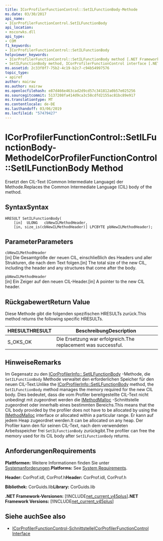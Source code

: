 ```yaml
---
title: ICorProfilerFunctionControl::SetILFunctionBody-Methode
ms.date: 03/30/2017
api_name:
- ICorProfilerFunctionControl.SetILFunctionBody
api_location:
- mscorwks.dll
api_type:
- COM
f1_keywords:
- ICorProfilerFunctionControl::SetILFunctionBody
helpviewer_keywords:
- ICorProfilerFunctionControl::SetILFunctionBody method [.NET Framework profiling]
- SetILFunctionBody method, ICorProfilerFunctionControl interface [.NET Framework profiling]
ms.assetid: 2c33f0f7-75b2-4c19-b2c7-c94b54997576
topic_type:
- apiref
author: mairaw
ms.author: mairaw
ms.openlocfilehash: e87d466e463cad2d9cd57c341812a0b57e025256
ms.sourcegitcommit: 5137208fa414d9ca3c58cdfd2155ac81bc89e917
ms.translationtype: MT
ms.contentlocale: de-DE
ms.lasthandoff: 03/06/2019
ms.locfileid: "57479427"
---
```

# <a name="icorprofilerfunctioncontrolsetilfunctionbody-method"></a><span data-ttu-id="e7c0f-102">ICorProfilerFunctionControl::SetILFunctionBody-Methode</span><span class="sxs-lookup"><span data-stu-id="e7c0f-102">ICorProfilerFunctionControl::SetILFunctionBody Method</span></span>
<span data-ttu-id="e7c0f-103">Ersetzt den CIL-Text (Common Intermediate Language) der Methode.</span><span class="sxs-lookup"><span data-stu-id="e7c0f-103">Replaces the Common Intermediate Language (CIL) body of the method.</span></span>  
  
## <a name="syntax"></a><span data-ttu-id="e7c0f-104">Syntax</span><span class="sxs-lookup"><span data-stu-id="e7c0f-104">Syntax</span></span>  
  
```  
HRESULT SetILFunctionBody(  
    [in]  ULONG   cbNewILMethodHeader,  
    [in, size_is(cbNewILMethodHeader)] LPCBYTE pbNewILMethodHeader);  
```  
  
## <a name="parameters"></a><span data-ttu-id="e7c0f-105">Parameter</span><span class="sxs-lookup"><span data-stu-id="e7c0f-105">Parameters</span></span>  
 `cbNewILMethodHeader`  
 <span data-ttu-id="e7c0f-106">[in] Die Gesamtgröße der neuen CIL, einschließlich des Headers und aller Strukturen, die nach dem Text folgen.</span><span class="sxs-lookup"><span data-stu-id="e7c0f-106">[in] The total size of the new CIL, including the header and any structures that come after the body.</span></span>  
  
 `pbNewILMethodHeader`  
 <span data-ttu-id="e7c0f-107">[in] Ein Zeiger auf den neuen CIL-Header.</span><span class="sxs-lookup"><span data-stu-id="e7c0f-107">[in] A pointer to the new CIL header.</span></span>  
  
## <a name="return-value"></a><span data-ttu-id="e7c0f-108">Rückgabewert</span><span class="sxs-lookup"><span data-stu-id="e7c0f-108">Return Value</span></span>  
 <span data-ttu-id="e7c0f-109">Diese Methode gibt die folgenden spezifischen HRESULTs zurück.</span><span class="sxs-lookup"><span data-stu-id="e7c0f-109">This method returns the following specific HRESULTs.</span></span>  
  
|<span data-ttu-id="e7c0f-110">HRESULT</span><span class="sxs-lookup"><span data-stu-id="e7c0f-110">HRESULT</span></span>|<span data-ttu-id="e7c0f-111">Beschreibung</span><span class="sxs-lookup"><span data-stu-id="e7c0f-111">Description</span></span>|  
|-------------|-----------------|  
|<span data-ttu-id="e7c0f-112">S_OK</span><span class="sxs-lookup"><span data-stu-id="e7c0f-112">S_OK</span></span>|<span data-ttu-id="e7c0f-113">Die Ersetzung war erfolgreich.</span><span class="sxs-lookup"><span data-stu-id="e7c0f-113">The replacement was successful.</span></span>|  
  
## <a name="remarks"></a><span data-ttu-id="e7c0f-114">Hinweise</span><span class="sxs-lookup"><span data-stu-id="e7c0f-114">Remarks</span></span>  
 <span data-ttu-id="e7c0f-115">Im Gegensatz zu den [ICorProfilerInfo:: SetILFunctionBody](../../../../docs/framework/unmanaged-api/profiling/icorprofilerinfo-setilfunctionbody-method.md) -Methode, die `SetILFunctionBody` Methode verwaltet den erforderlichen Speicher für den neuen CIL-Text.</span><span class="sxs-lookup"><span data-stu-id="e7c0f-115">Unlike the [ICorProfilerInfo::SetILFunctionBody](../../../../docs/framework/unmanaged-api/profiling/icorprofilerinfo-setilfunctionbody-method.md) method, the `SetILFunctionBody` method manages the memory required for the new CIL body.</span></span> <span data-ttu-id="e7c0f-116">Dies bedeutet, dass die vom Profiler bereitgestellte CIL-Text nicht unbedingt mit zugeordnet werden die [IMethodMalloc](../../../../docs/framework/unmanaged-api/profiling/imethodmalloc-interface.md) -Schnittstelle zugeordnet oder innerhalb eines bestimmten Bereichs.</span><span class="sxs-lookup"><span data-stu-id="e7c0f-116">This means that the CIL body provided by the profiler does not have to be allocated by using the [IMethodMalloc](../../../../docs/framework/unmanaged-api/profiling/imethodmalloc-interface.md) interface or allocated within a particular range.</span></span> <span data-ttu-id="e7c0f-117">Er kann auf jedem Heap zugeordnet werden.</span><span class="sxs-lookup"><span data-stu-id="e7c0f-117">It can be allocated on any heap.</span></span> <span data-ttu-id="e7c0f-118">Der Profiler kann den für seinen CIL-Text, nach dem verwendeten Arbeitsspeicher frei `SetILFunctionBody` zurückgibt.</span><span class="sxs-lookup"><span data-stu-id="e7c0f-118">The profiler can free the memory used for its CIL body after `SetILFunctionBody` returns.</span></span>  
  
## <a name="requirements"></a><span data-ttu-id="e7c0f-119">Anforderungen</span><span class="sxs-lookup"><span data-stu-id="e7c0f-119">Requirements</span></span>  
 <span data-ttu-id="e7c0f-120">**Plattformen:** Weitere Informationen finden Sie unter [Systemanforderungen](../../../../docs/framework/get-started/system-requirements.md).</span><span class="sxs-lookup"><span data-stu-id="e7c0f-120">**Platforms:** See [System Requirements](../../../../docs/framework/get-started/system-requirements.md).</span></span>  
  
 <span data-ttu-id="e7c0f-121">**Header:** CorProf.idl, CorProf.h</span><span class="sxs-lookup"><span data-stu-id="e7c0f-121">**Header:** CorProf.idl, CorProf.h</span></span>  
  
 <span data-ttu-id="e7c0f-122">**Bibliothek:** CorGuids.lib</span><span class="sxs-lookup"><span data-stu-id="e7c0f-122">**Library:** CorGuids.lib</span></span>  
  
 <span data-ttu-id="e7c0f-123">**.NET Framework-Versionen:** [!INCLUDE[net_current_v45plus](../../../../includes/net-current-v45plus-md.md)]</span><span class="sxs-lookup"><span data-stu-id="e7c0f-123">**.NET Framework Versions:** [!INCLUDE[net_current_v45plus](../../../../includes/net-current-v45plus-md.md)]</span></span>  
  
## <a name="see-also"></a><span data-ttu-id="e7c0f-124">Siehe auch</span><span class="sxs-lookup"><span data-stu-id="e7c0f-124">See also</span></span>
- [<span data-ttu-id="e7c0f-125">ICorProfilerFunctionControl-Schnittstelle</span><span class="sxs-lookup"><span data-stu-id="e7c0f-125">ICorProfilerFunctionControl Interface</span></span>](../../../../docs/framework/unmanaged-api/profiling/icorprofilerfunctioncontrol-interface.md)
